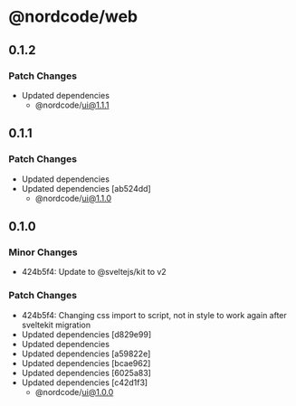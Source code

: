 # @nordcode/web

## 0.1.2

### Patch Changes

-   Updated dependencies
    -   @nordcode/ui@1.1.1

## 0.1.1

### Patch Changes

-   Updated dependencies
-   Updated dependencies [ab524dd]
    -   @nordcode/ui@1.1.0

## 0.1.0

### Minor Changes

-   424b5f4: Update to @sveltejs/kit to v2

### Patch Changes

-   424b5f4: Changing css import to script, not in style to work again after sveltekit migration
-   Updated dependencies [d829e99]
-   Updated dependencies
-   Updated dependencies [a59822e]
-   Updated dependencies [bcae962]
-   Updated dependencies [6025a83]
-   Updated dependencies [c42d1f3]
    -   @nordcode/ui@1.0.0
